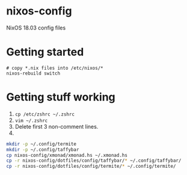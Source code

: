 # nixos-config
NixOS 18.03 config files


# Getting started

```
# copy *.nix files into /etc/nixos/*
nixos-rebuild switch
```

# Getting stuff working
1. `cp /etc/zshrc ~/.zshrc`
2. `vim ~/.zshrc`
3. Delete first 3 non-comment lines.
4.
```bash
mkdir -p ~/.config/termite
mkdir -p ~/.config/taffybar
cp nixos-config/xmonad/xmonad.hs ~/.xmonad.hs
cp -r nixos-config/dotfiles/config/taffybar/* ~/.config/taffybar/
cp -r nixos-config/dotfiles/config/termite/* ~/.config/termite/
```
